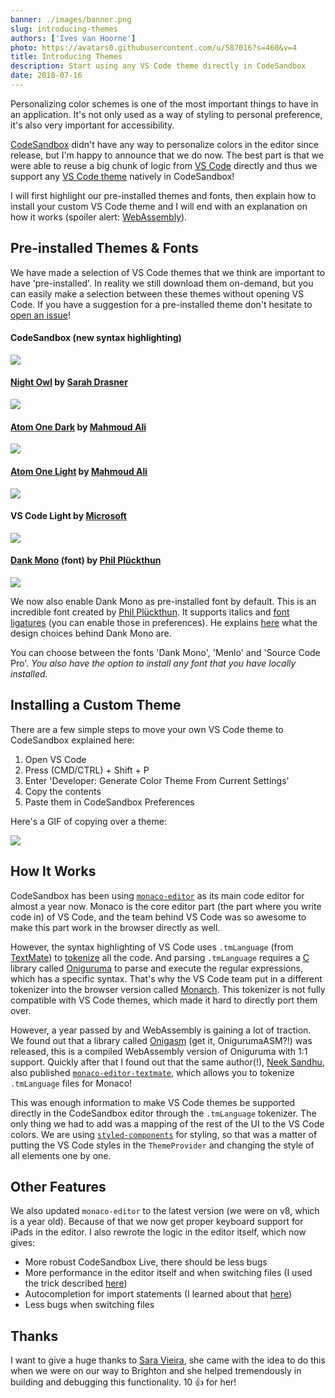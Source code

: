 ```yaml
---
banner: ./images/banner.png
slug: introducing-themes
authors: ['Ives van Hoorne']
photo: https://avatars0.githubusercontent.com/u/587016?s=460&v=4
title: Introducing Themes
description: Start using any VS Code theme directly in CodeSandbox
date: 2018-07-16
---
```


Personalizing color schemes is one of the most important things to have in an
application. It's not only used as a way of styling to personal preference, it's
also very important for accessibility.

[CodeSandbox](https://codesandbox.stream) didn't have any way to personalize
colors in the editor since release, but I'm happy to announce that we do now.
The best part is that we were able to reuse a big chunk of logic from
[VS Code](https://github.com/Microsoft/vscode) directly and thus we support any
[VS Code theme](https://code.visualstudio.com/docs/getstarted/themes) natively
in CodeSandbox!

I will first highlight our pre-installed themes and fonts, then explain how to
install your custom VS Code theme and I will end with an explanation on how it
works (spoiler alert: [WebAssembly](https://webassembly.org)).

## Pre-installed Themes & Fonts

We have made a selection of VS Code themes that we think are important to have
'pre-installed'. In reality we still download them on-demand, but you can easily
make a selection between these themes without opening VS Code. If you have a
suggestion for a pre-installed theme don't hesitate to
[open an issue](https://github.com/codesandbox/codesandbox-client/issues/new/choose)!

#### CodeSandbox (new syntax highlighting)

![](./images/0.png)

#### [Night Owl](https://github.com/sdras/night-owl-vscode-theme) by [Sarah Drasner](https://twitter.com/sarah_edo)

![](./images/1.png)

#### [Atom One Dark](https://github.com/akamud/vscode-theme-onedark) by [Mahmoud Ali](https://twitter.com/akamud)

![](./images/2.png)

#### [Atom One Light](https://github.com/akamud/vscode-theme-onelight) by [Mahmoud Ali](https://twitter.com/akamud)

![](./images/3.png)

#### VS Code Light by [Microsoft](https://twitter.com/code)

![](./images/4.png)

#### [Dank Mono](https://dank.sh) (font) by [Phil Plückthun](https://twitter.com/_philpl)

![](./images/5.png)

We now also enable Dank Mono as pre-installed font by default. This is an
incredible font created by [Phil Plückthun](https://twitter.com/_philpl). It
supports italics and
[font ligatures](https://en.wikipedia.org/wiki/Typographic_ligature) (you can
enable those in preferences). He explains
[here](https://medium.com/@philpl/what-sets-dank-mono-apart-1bbdc1cc3cbd) what
the design choices behind Dank Mono are.

You can choose between the fonts 'Dank Mono', 'Menlo' and 'Source Code Pro'.
_You also have the option to install any font that you have locally installed._

## Installing a Custom Theme

There are a few simple steps to move your own VS Code theme to CodeSandbox
explained here:

1. Open VS Code
2. Press (CMD/CTRL) + Shift + P
3. Enter 'Developer: Generate Color Theme From Current Settings'
4. Copy the contents
5. Paste them in CodeSandbox Preferences

Here's a GIF of copying over a theme:

![](./images/6.gif)

## How It Works

CodeSandbox has been using
[`monaco-editor`](https://github.com/Microsoft/monaco-editor) as its main code
editor for almost a year now. Monaco is the core editor part (the part where you
write code in) of VS Code, and the team behind VS Code was so awesome to make
this part work in the browser directly as well.

However, the syntax highlighting of VS Code uses `.tmLanguage` (from
[TextMate](https://macromates.com)) to
[tokenize](https://en.wikipedia.org/wiki/Lexical_analysis#Tokenization) all the
code. And parsing `.tmLanguage` requires a
[C](<https://en.wikipedia.org/wiki/C_(programming_language)>) library called
[Oniguruma](https://github.com/kkos/oniguruma) to parse and execute the regular
expressions, which has a specific syntax. That's why the VS Code team put in a
different tokenizer into the browser version called
[Monarch](https://microsoft.github.io/monaco-editor/monarch.html). This
tokenizer is not fully compatible with VS Code themes, which made it hard to
directly port them over.

However, a year passed by and WebAssembly is gaining a lot of traction. We found
out that a library called [Onigasm](https://github.com/NeekSandhu/onigasm) (get
it, OnigurumaASM?!) was released, this is a compiled WebAssembly version of
Oniguruma with 1:1 support. Quickly after that I found out that the same
author(!), [Neek Sandhu](https://twitter.com/neek_sandhu), also published
[`monaco-editor-textmate`](https://github.com/NeekSandhu/monaco-editor-textmate),
which allows you to tokenize `.tmLanguage` files for Monaco!

This was enough information to make VS Code themes be supported directly in the
CodeSandbox editor through the `.tmLanguage` tokenizer. The only thing we had to
add was a mapping of the rest of the UI to the VS Code colors. We are using
[`styled-components`](https://github.com/styled-components/styled-components)
for styling, so that was a matter of putting the VS Code styles in the
`ThemeProvider` and changing the style of all elements one by one.

## Other Features

We also updated `monaco-editor` to the latest version (we were on v8, which is a
year old). Because of that we now get proper keyboard support for iPads in the
editor. I also rewrote the logic in the editor itself, which now gives:

- More robust CodeSandbox Live, there should be less bugs
- More performance in the editor itself and when switching files (I used the
  trick described
  [here](https://twitter.com/CompuIves/status/1017535866909184005))
- Autocompletion for import statements (I learned about that
  [here](https://blog.expo.io/building-a-code-editor-with-monaco-f84b3a06deaf))
- Less bugs when switching files

## Thanks

I want to give a huge thanks to [Sara Vieira](https://twitter.com/NikkitaFTW),
she came with the idea to do this when we were on our way to Brighton and she
helped tremendously in building and debugging this functionality. 10 👍 for her!
